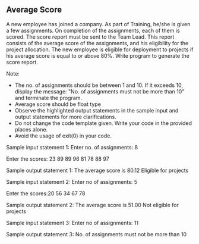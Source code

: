 ## Average Score

A new employee has joined a company. As part of Training, he/she is given a few assignments. On completion of the assignments, each of them is scored. The score report must be sent to the Team Lead. This report consists of the average score of the assignments, and his eligibility for the project allocation.  The new employee is eligible for deployment to projects if his average score is equal to or above 80%.  Write program to generate the score report.

Note:
- The no. of assignments should be between 1 and 10.  If it exceeds 10, display the message:   "No. of assignments must not be more than 10" and terminate the program.
- Average score should be float type
- Observe the highlighted output statements in the sample input and output statements for more clarifications.
- Do not change the code template given.  Write your code in the provided places alone.
- Avoid the usage of exit(0) in your code.  

Sample input statement 1:
Enter no. of assignments:
8

Enter the scores:
23
89
89
96
81
78
88
97

Sample output statement 1:
The average score is 80.12
Eligible for projects

Sample input statement 2:
Enter no of assignments:
5

Enter the scores:20
56
34
67
78

Sample output statement 2:
The average score is 51.00
Not eligible for projects

Sample input statement 3:
Enter no of assignments:
11

Sample output statement 3:
No. of assignments must not be more than 10
